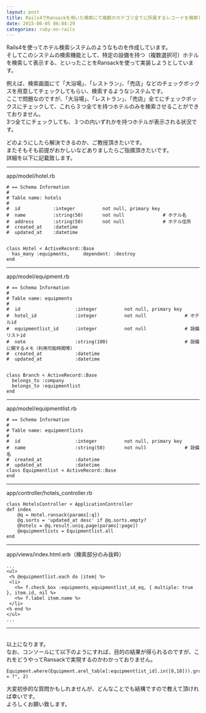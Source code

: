 ```yaml
---
layout: post
title: Rails4でRansackを用いた検索にて複数のカテゴリ全てに所属するレコードを検索したい
date: 2015-06-05 06:04:29
categories: ruby-on-rails
---
```

<p>Rails4を使ってホテル検索システムのようなものを作成しています。<br>
そしてこのシステムの検索機能として、特定の設備を持つ（複数選択可）ホテルを検索して表示する、といったことをRansackを使って実装しようとしています。</p>

<p>例えば、検索画面にて「大浴場」、「レストラン」、「売店」などのチェックボックスを用意してチェックしてもらい、検索するようなシステムです。<br>
ここで問題なのですが、「大浴場」、「レストラン」、「売店」全てにチェックボックスにチェックして、これら３つ全てを持つホテルのみを検索させることができておりません。<br>
3つ全てにチェックしても、３つの内いずれかを持つホテルが表示される状況です。</p>

<p>どのようにしたら解決できるのか、ご教授頂きたいです。<br>
またそもそも前提がおかしいなどありましたらご指摘頂きたいです。<br>
詳細を以下に記載致します。<br>
<hr>app/model/hotel.rb</p>

<pre><code># == Schema Information
#
# Table name: hotels
#
#  id            :integer          not null, primary key
#  name          :string(50)       not null              # ホテル名
#  address       :string(50)       not null              # ホテル住所
#  created_at    :datetime
#  updated_at    :datetime


class Hotel &lt; ActiveRecord::Base
  has_many :equipments,     dependent: :destroy
end
</code></pre>

<p><hr>app/model/equipment.rb</p>

<pre><code># == Schema Information
#
# Table name: equipments
#
#  id                    :integer          not null, primary key
#  hotel_id              :integer          not null              # ホテルid
#  equipmentlist_id      :integer          not null              # 設備リストid
#  note                  :string(100)                            # 設備に関するメモ（利用可能時間等）
#  created_at            :datetime
#  updated_at            :datetime


class Branch &lt; ActiveRecord::Base
  belongs_to :company
  belongs_to :equipmentlist
end
</code></pre>

<p><hr>app/model/equipmentlist.rb</p>

<pre><code># == Schema Information
#
# Table name: equipmentlists
#
#  id                    :integer          not null, primary key
#  name                  :string(50)       not null              # 設備名
#  created_at            :datetime
#  updated_at            :datetime
class Equipmentlist &lt; ActiveRecord::Base
end
</code></pre>

<p><hr>app/controller/hotels_controller.rb</p>

<pre><code>class HotelsController &lt; ApplicationController
def index
    @q = Hotel.ransack(params[:q])
    @q.sorts = 'updated_at desc' if @q.sorts.empty?
    @hotels = @q.result.uniq.page(params[:page])
    @equipmentlists = Equipmentlist.all
end
</code></pre>

<p><hr>app/views/index.html.erb（検索部分のみ抜粋）</p>

<pre><code>...
&lt;ul&gt;
 &lt;% @equipmentlist.each do |item| %&gt;
 &lt;li&gt;
   &lt;%= f.check_box :equipments_equipmentlist_id_eq, { multiple: true }, item.id, nil %&gt;
   &lt;%= f.label item.name %&gt;
 &lt;/li&gt;
&lt;% end %&gt;
&lt;/ul&gt;
...
</code></pre>

<p><hr>    <br>
以上になります。<br>
なお、コンソールにて以下のようにすれば、目的の結果が得られるのですが、これをどうやってRansackで実現するのかわかっておりません。</p>

<pre><code>Equipment.where(Equipment.arel_table[:equipmentlist_id].in([8,10])).group(:hotel_id).having("count(*) = ?", 2)
</code></pre>

<p>大変初歩的な質問かもしれませんが、どんなことでも結構ですので教えて頂ければ幸いです。<br>
よろしくお願い致します。</p>
